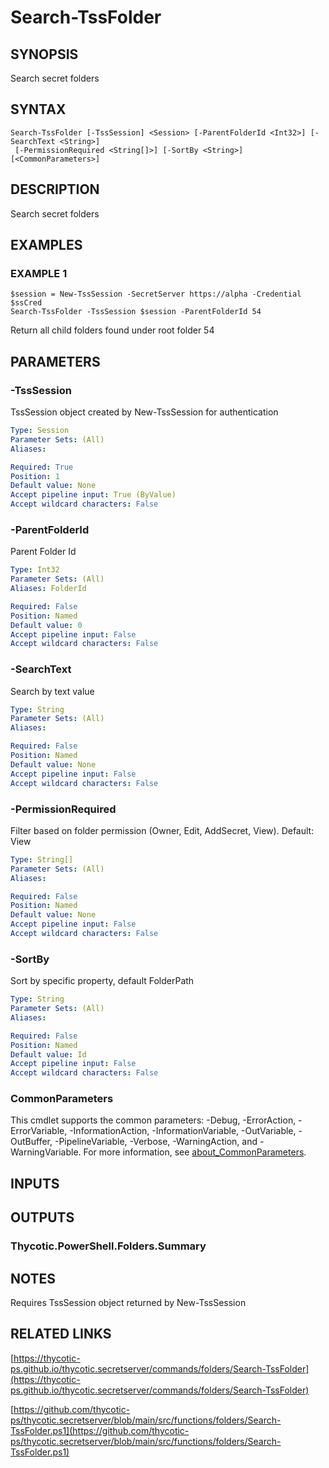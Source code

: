 # Search-TssFolder

## SYNOPSIS
Search secret folders

## SYNTAX

```
Search-TssFolder [-TssSession] <Session> [-ParentFolderId <Int32>] [-SearchText <String>]
 [-PermissionRequired <String[]>] [-SortBy <String>] [<CommonParameters>]
```

## DESCRIPTION
Search secret folders

## EXAMPLES

### EXAMPLE 1
```
$session = New-TssSession -SecretServer https://alpha -Credential $ssCred
Search-TssFolder -TssSession $session -ParentFolderId 54
```

Return all child folders found under root folder 54

## PARAMETERS

### -TssSession
TssSession object created by New-TssSession for authentication

```yaml
Type: Session
Parameter Sets: (All)
Aliases:

Required: True
Position: 1
Default value: None
Accept pipeline input: True (ByValue)
Accept wildcard characters: False
```

### -ParentFolderId
Parent Folder Id

```yaml
Type: Int32
Parameter Sets: (All)
Aliases: FolderId

Required: False
Position: Named
Default value: 0
Accept pipeline input: False
Accept wildcard characters: False
```

### -SearchText
Search by text value

```yaml
Type: String
Parameter Sets: (All)
Aliases:

Required: False
Position: Named
Default value: None
Accept pipeline input: False
Accept wildcard characters: False
```

### -PermissionRequired
Filter based on folder permission (Owner, Edit, AddSecret, View).
Default: View

```yaml
Type: String[]
Parameter Sets: (All)
Aliases:

Required: False
Position: Named
Default value: None
Accept pipeline input: False
Accept wildcard characters: False
```

### -SortBy
Sort by specific property, default FolderPath

```yaml
Type: String
Parameter Sets: (All)
Aliases:

Required: False
Position: Named
Default value: Id
Accept pipeline input: False
Accept wildcard characters: False
```

### CommonParameters
This cmdlet supports the common parameters: -Debug, -ErrorAction, -ErrorVariable, -InformationAction, -InformationVariable, -OutVariable, -OutBuffer, -PipelineVariable, -Verbose, -WarningAction, and -WarningVariable. For more information, see [about_CommonParameters](http://go.microsoft.com/fwlink/?LinkID=113216).

## INPUTS

## OUTPUTS

### Thycotic.PowerShell.Folders.Summary
## NOTES
Requires TssSession object returned by New-TssSession

## RELATED LINKS

[https://thycotic-ps.github.io/thycotic.secretserver/commands/folders/Search-TssFolder](https://thycotic-ps.github.io/thycotic.secretserver/commands/folders/Search-TssFolder)

[https://github.com/thycotic-ps/thycotic.secretserver/blob/main/src/functions/folders/Search-TssFolder.ps1](https://github.com/thycotic-ps/thycotic.secretserver/blob/main/src/functions/folders/Search-TssFolder.ps1)

